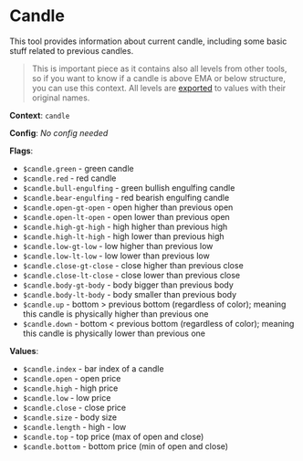 # Candle

This tool provides information about current candle, including some basic stuff related to previous candles.

> This is important piece as it contains also all levels from other tools, so if you want to know if a candle is above EMA or below structure, you can use this context.
> All levels are [exported](../../levels) to values with their original names.

**Context**: `candle`

**Config**:
_No config needed_

**Flags**:
*	`$candle.green`            - green candle
*   `$candle.red`              - red candle
*   `$candle.bull-engulfing`   - green bullish engulfing candle
*   `$candle.bear-engulfing`   - red bearish engulfing candle
*   `$candle.open-gt-open`     - open higher than previous open
*   `$candle.open-lt-open`     - open lower than previous open
*   `$candle.high-gt-high`     - high higher than previous high
*   `$candle.high-lt-high`     - high lower than previous high
*   `$candle.low-gt-low`       - low higher than previous low
*   `$candle.low-lt-low`       - low lower than previous low
*   `$candle.close-gt-close`   - close higher than previous close
*   `$candle.close-lt-close`   - close lower than previous close
*   `$candle.body-gt-body`     - body bigger than previous body
*   `$candle.body-lt-body`     - body smaller than previous body
*   `$candle.up`               - bottom > previous bottom (regardless of color); meaning this candle is physically higher than previous one
*   `$candle.down`             - bottom < previous bottom (regardless of color); meaning this candle is physically lower than previous one

**Values**:
* `$candle.index`  - bar index of a candle
* `$candle.open`     - open price
* `$candle.high`     - high price
* `$candle.low`      - low price
* `$candle.close`    - close price
* `$candle.size`     - body size
* `$candle.length`   - high - low
* `$candle.top`      - top price (max of open and close)
* `$candle.bottom`   - bottom price (min of open and close)
